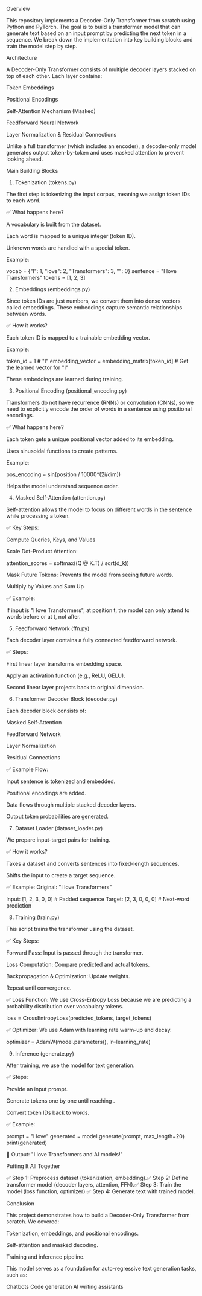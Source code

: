 Overview

This repository implements a Decoder-Only Transformer from scratch using Python and PyTorch. The goal is to build a transformer model that can generate text based on an input prompt by predicting the next token in a sequence. We break down the implementation into key building blocks and train the model step by step.

Architecture

A Decoder-Only Transformer consists of multiple decoder layers stacked on top of each other. Each layer contains:

Token Embeddings

Positional Encodings

Self-Attention Mechanism (Masked)

Feedforward Neural Network

Layer Normalization & Residual Connections

Unlike a full transformer (which includes an encoder), a decoder-only model generates output token-by-token and uses masked attention to prevent looking ahead.

Main Building Blocks

1. Tokenization (tokens.py)

The first step is tokenizing the input corpus, meaning we assign token IDs to each word.

✅ What happens here?

A vocabulary is built from the dataset.

Each word is mapped to a unique integer (token ID).

Unknown words are handled with a special <UNK> token.

Example:

vocab = {"I": 1, "love": 2, "Transformers": 3, "<PAD>": 0}
sentence = "I love Transformers"
tokens = [1, 2, 3]

2. Embeddings (embeddings.py)

Since token IDs are just numbers, we convert them into dense vectors called embeddings. These embeddings capture semantic relationships between words.

✅ How it works?

Each token ID is mapped to a trainable embedding vector.

Example:

token_id = 1  # "I"
embedding_vector = embedding_matrix[token_id]  # Get the learned vector for "I"

These embeddings are learned during training.

3. Positional Encoding (positional_encoding.py)

Transformers do not have recurrence (RNNs) or convolution (CNNs), so we need to explicitly encode the order of words in a sentence using positional encodings.

✅ What happens here?

Each token gets a unique positional vector added to its embedding.

Uses sinusoidal functions to create patterns.

Example:

pos_encoding = sin(position / 10000^(2i/dim))

Helps the model understand sequence order.

4. Masked Self-Attention (attention.py)

Self-attention allows the model to focus on different words in the sentence while processing a token.

✅ Key Steps:

Compute Queries, Keys, and Values

Scale Dot-Product Attention:

attention_scores = softmax((Q @ K.T) / sqrt(d_k))

Mask Future Tokens: Prevents the model from seeing future words.

Multiply by Values and Sum Up

✅ Example:

If input is "I love Transformers", at position t, the model can only attend to words before or at t, not after.

5. Feedforward Network (ffn.py)

Each decoder layer contains a fully connected feedforward network.

✅ Steps:

First linear layer transforms embedding space.

Apply an activation function (e.g., ReLU, GELU).

Second linear layer projects back to original dimension.

6. Transformer Decoder Block (decoder.py)

Each decoder block consists of:

Masked Self-Attention

Feedforward Network

Layer Normalization

Residual Connections

✅ Example Flow:

Input sentence is tokenized and embedded.

Positional encodings are added.

Data flows through multiple stacked decoder layers.

Output token probabilities are generated.

7. Dataset Loader (dataset_loader.py)

We prepare input-target pairs for training.

✅ How it works?

Takes a dataset and converts sentences into fixed-length sequences.

Shifts the input to create a target sequence.

✅ Example:
Original: "I love Transformers"

Input:   [1, 2, 3, 0, 0]  # Padded sequence
Target:  [2, 3, 0, 0, 0]  # Next-word prediction

8. Training (train.py)

This script trains the transformer using the dataset.

✅ Key Steps:

Forward Pass: Input is passed through the transformer.

Loss Computation: Compare predicted and actual tokens.

Backpropagation & Optimization: Update weights.

Repeat until convergence.

✅ Loss Function:
We use Cross-Entropy Loss because we are predicting a probability distribution over vocabulary tokens.

loss = CrossEntropyLoss(predicted_tokens, target_tokens)

✅ Optimizer:
We use Adam with learning rate warm-up and decay.

optimizer = AdamW(model.parameters(), lr=learning_rate)

9. Inference (generate.py)

After training, we use the model for text generation.

✅ Steps:

Provide an input prompt.

Generate tokens one by one until reaching <EOS>.

Convert token IDs back to words.

✅ Example:

prompt = "I love"
generated = model.generate(prompt, max_length=20)
print(generated)

🔹 Output: "I love Transformers and AI models!"

Putting It All Together

✅ Step 1: Preprocess dataset (tokenization, embedding).✅ Step 2: Define transformer model (decoder layers, attention, FFN).✅ Step 3: Train the model (loss function, optimizer).✅ Step 4: Generate text with trained model.

Conclusion

This project demonstrates how to build a Decoder-Only Transformer from scratch. We covered:

Tokenization, embeddings, and positional encodings.

Self-attention and masked decoding.

Training and inference pipeline.

This model serves as a foundation for auto-regressive text generation tasks, such as:

Chatbots
Code generation
AI writing assistants 
